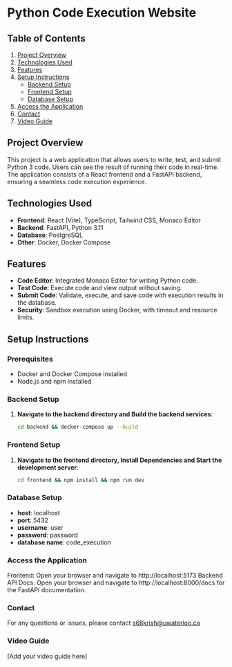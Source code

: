 # Python Code Execution Website

## Table of Contents

1. [Project Overview](#project-overview)
2. [Technologies Used](#technologies-used)
3. [Features](#features)
4. [Setup Instructions](#setup-instructions)
   - [Backend Setup](#backend-setup)
   - [Frontend Setup](#frontend-setup)
   - [Database Setup](#database-setup)
5. [Access the Application](#access-the-application)
6. [Contact](#contact)
7. [Video Guide](#video-guide)

## Project Overview

This project is a web application that allows users to write, test, and submit Python 3 code. Users can see the result of running their code in real-time. The application consists of a React frontend and a FastAPI backend, ensuring a seamless code execution experience.

## Technologies Used

- **Frontend**: React (Vite), TypeScript, Tailwind CSS, Monaco Editor
- **Backend**: FastAPI, Python 3.11
- **Database**: PostgreSQL
- **Other**: Docker, Docker Compose

## Features

- **Code Editor**: Integrated Monaco Editor for writing Python code.
- **Test Code**: Execute code and view output without saving.
- **Submit Code**: Validate, execute, and save code with execution results in the database.
- **Security**: Sandbox execution using Docker, with timeout and resource limits.

## Setup Instructions

### Prerequisites

- Docker and Docker Compose installed
- Node.js and npm installed

### Backend Setup

1. **Navigate to the backend directory and Build the backend services**:
   ```sh
   cd backend && docker-compose up --build
   ```

### Frontend Setup

1. **Navigate to the frontend directory, Install Dependencies and Start the development server**:
   ```sh
   cd frontend && npm install && npm run dev
   ```

### Database Setup

- **host**: localhost
- **port**: 5432
- **username**: user
- **password**: password
- **database name**: code_execution

### Access the Application

Frontend: Open your browser and navigate to http://localhost:5173
Backend API Docs: Open your browser and navigate to http://localhost:8000/docs for the FastAPI documentation.

### Contact
For any questions or issues, please contact s68krish@uwaterloo.ca

### Video Guide
[Add your video guide here]